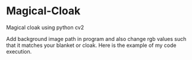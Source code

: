 # Magical-Cloak
Magical cloak using python cv2

Add background image path in program and also change rgb values such that it matches your blanket or cloak.
Here is the example of my code execution.
